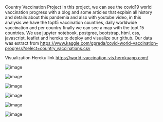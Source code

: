 Country Vaccination Project
In this project, we can see the covid19 world vaccination progress with a blog and some articles that explain all history and details about this pandemia and also with youtube video, in this analysis we have the top15 vaccination countries, daily worldwide vaccination and per country finally we can see a map with the topt 15 countries. We use jupyter notebook, postgree, bootstrap, html, css, javascript, leaflet and heroku to deploy and visualize our github.  Our data was extract from https://www.kaggle.com/gpreda/covid-world-vaccination-progress?select=country_vaccinations.csv


Visualization
Heroku link
https://world-vaccination-vis.herokuapp.com/

![image](https://user-images.githubusercontent.com/63757160/109694392-5f376c80-7b50-11eb-928a-5d0f6f439e16.png)

![image](https://user-images.githubusercontent.com/63757160/109696022-37490880-7b52-11eb-9b58-17abaf041b6b.png)

![image](https://user-images.githubusercontent.com/63757160/109694982-ff8d9100-7b50-11eb-8d47-8c14f117d43e.png)

![image](https://user-images.githubusercontent.com/63757160/109695012-087e6280-7b51-11eb-9879-cddd318f838b.png)

![image](https://user-images.githubusercontent.com/63757160/109695044-1338f780-7b51-11eb-905e-1296eeaecec9.png)

![image](https://user-images.githubusercontent.com/63757160/109695072-1d5af600-7b51-11eb-91be-cbe9b621a9b0.png)


